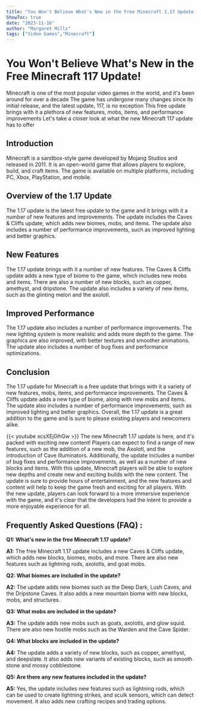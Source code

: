 ```yaml
---
title: "You Won't Believe What's New in the Free Minecraft 1.17 Update!"
ShowToc: true 
date: "2023-11-16"
author: "Margaret Mills" 
tags: ["Video Games","Minecraft"]
---
```

# You Won't Believe What's New in the Free Minecraft 117 Update!

Minecraft is one of the most popular video games in the world, and it's been around for over a decade The game has undergone many changes since its initial release, and the latest update, 117, is no exception This free update brings with it a plethora of new features, mobs, items, and performance improvements Let's take a closer look at what the new Minecraft 117 update has to offer

## Introduction

Minecraft is a sandbox-style game developed by Mojang Studios and released in 2011. It is an open-world game that allows players to explore, build, and craft items. The game is available on multiple platforms, including PC, Xbox, PlayStation, and mobile.

## Overview of the 1.17 Update

The 1.17 update is the latest free update to the game and it brings with it a number of new features and improvements. The update includes the Caves & Cliffs update, which adds new biomes, mobs, and items. The update also includes a number of performance improvements, such as improved lighting and better graphics.

## New Features

The 1.17 update brings with it a number of new features. The Caves & Cliffs update adds a new type of biome to the game, which includes new mobs and items. There are also a number of new blocks, such as copper, amethyst, and dripstone. The update also includes a variety of new items, such as the glinting melon and the axolotl.

## Improved Performance

The 1.17 update also includes a number of performance improvements. The new lighting system is more realistic and adds more depth to the game. The graphics are also improved, with better textures and smoother animations. The update also includes a number of bug fixes and performance optimizations.

## Conclusion

The 1.17 update for Minecraft is a free update that brings with it a variety of new features, mobs, items, and performance improvements. The Caves & Cliffs update adds a new type of biome, along with new mobs and items. The update also includes a number of performance improvements, such as improved lighting and better graphics. Overall, the 1.17 update is a great addition to the game and is sure to please existing players and newcomers alike.

{{< youtube xcsXEj0ihGw >}} 
The new Minecraft 1.17 update is here, and it's packed with exciting new content! Players can expect to find a range of new features, such as the addition of a new mob, the Axolotl, and the introduction of Cave Illuminators. Additionally, the update includes a number of bug fixes and performance improvements, as well as a number of new blocks and items. With this update, Minecraft players will be able to explore new depths and create new and exciting builds with the new content. The update is sure to provide hours of entertainment, and the new features and content will help to keep the game fresh and exciting for all players. With the new update, players can look forward to a more immersive experience with the game, and it's clear that the developers had the intent to provide a more enjoyable experience for all.

## Frequently Asked Questions (FAQ) :
**Q1: What's new in the free Minecraft 1.17 update?**

**A1:** The free Minecraft 1.17 update includes a new Caves & Cliffs update, which adds new blocks, biomes, mobs, and more. There are also new features such as lightning rods, axolotls, and goat mobs.

**Q2: What biomes are included in the update?**

**A2:** The update adds new biomes such as the Deep Dark, Lush Caves, and the Dripstone Caves. It also adds a new mountain biome with new blocks, mobs, and structures.

**Q3: What mobs are included in the update?**

**A3:** The update adds new mobs such as goats, axolotls, and glow squid. There are also new hostile mobs such as the Warden and the Cave Spider.

**Q4: What blocks are included in the update?**

**A4:** The update adds a variety of new blocks, such as copper, amethyst, and deepslate. It also adds new variants of existing blocks, such as smooth stone and mossy cobblestone.

**Q5: Are there any new features included in the update?**

**A5:** Yes, the update includes new features such as lightning rods, which can be used to create lightning strikes, and sculk sensors, which can detect movement. It also adds new crafting recipes and trading options.



